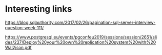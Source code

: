 # Interesting links

https://blog.sqlauthority.com/2017/02/26/pagination-sql-server-interview-question-week-111/


https://www.postgresql.eu/events/pgconfeu2019/sessions/session/2651/slides/237/Deploy%20your%20own%20replication%20system%20with%20Wal2json.pdf